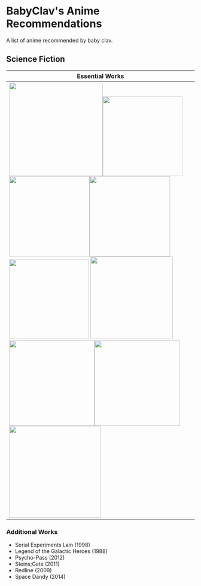 # BabyClav's Anime Recommendations
A list of anime recommended by baby clav.

## Science Fiction
| Essential Works | 
| ----------- |
| <img src="https://files.catbox.moe/qwwq91.png" width="250"><img src="https://cdn.myanimelist.net/images/anime/1404/98182.jpg" width="213"> <img src="https://m.media-amazon.com/images/M/MV5BNGNlNjBkODEtZThlOC00YzUxLWI0MjMtMjk3YzJmMDFlNWZlXkEyXkFqcGdeQXVyNjI0MDg2NzE@._V1_.jpg" width="215"><img src="https://m.media-amazon.com/images/M/MV5BYzNmZDQ1ZTEtYzQwMy00ZDBmLWI5MmQtZmQwYzM0YmQ4NWQ1XkEyXkFqcGdeQXVyMTA3OTEyODI1._V1_.jpg" width="215"><img src="https://static.wikia.nocookie.net/dubbing9585/images/f/fb/Gurren_Lagann.jpg/revision/latest?cb=20180207152057" width="213"> <img src="https://cdn.myanimelist.net/images/anime/1840/95271.jpg" width="220"><img src="https://cdn.myanimelist.net/images/anime/1535/91165.jpg" width="228"><img src="https://cdn.myanimelist.net/images/anime/7/75629.jpg" width="228"><img src="https://m.media-amazon.com/images/M/MV5BZWQxZDhiNGEtYmRhYy00OGUxLThhYTMtNjUzMjY0YzhiYjU3XkEyXkFqcGdeQXVyNDYzNTI2ODc@._V1_.jpg" width="245">

### Additional Works
* Serial Experiments Lain (1998)
* Legend of the Galactic Heroes (1988)
* Psycho-Pass (2012)
* Steins;Gate (2011)
* Redline (2009)
* Space Dandy (2014)
